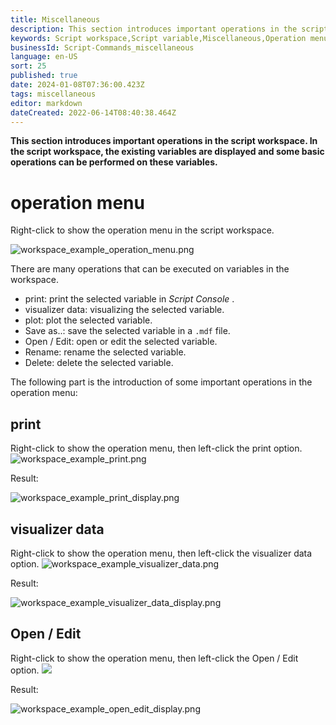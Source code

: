 ```yaml
---
title: Miscellaneous
description: This section introduces important operations in the script workspace. In the script workspace, the existing variables are displayed and some basic operations can be performed on these variables.
keywords: Script workspace,Script variable,Miscellaneous,Operation menu,Visualizer data,Edit variable
businessId: Script-Commands_miscellaneous
language: en-US
sort: 25
published: true
date: 2024-01-08T07:36:00.423Z
tags: miscellaneous
editor: markdown
dateCreated: 2022-06-14T08:40:38.464Z
---
```



**This section introduces important operations in the script workspace. In the script workspace, the existing variables are displayed and some basic operations can be performed on these variables.**
 

# operation menu
Right-click to show the operation menu in the script workspace.

![workspace_example_operation_menu.png](https://simworksofficial-files.oss-cn-beijing.aliyuncs.com/mdfile/resources/img/workspace_example_operation_menu.png)


There are many operations that can be executed on variables in the workspace.

- print: print the selected variable in *Script Console* .
- visualizer data: visualizing the selected variable.
- plot: plot the selected variable.
- Save as..: save the selected variable in a `.mdf` file.
- Open / Edit: open or edit the selected variable.
- Rename: rename the  selected variable.
- Delete: delete the  selected variable.


The following part is  the introduction of some important operations in the operation menu:
## print
Right-click to show the operation menu, then left-click the print option.
![workspace_example_print.png](https://simworksofficial-files.oss-cn-beijing.aliyuncs.com/mdfile/resources/img/workspace_example_print.png)

Result:

![workspace_example_print_display.png](https://simworksofficial-files.oss-cn-beijing.aliyuncs.com/mdfile/resources/img/workspace_example_print_display.png)

## visualizer data
Right-click to show the operation menu, then left-click the visualizer data option.
![workspace_example_visualizer_data.png](https://simworksofficial-files.oss-cn-beijing.aliyuncs.com/mdfile/resources/img/workspace_example_visualizer_data.png)

Result:

![workspace_example_visualizer_data_display.png](https://simworksofficial-files.oss-cn-beijing.aliyuncs.com/mdfile/resources/img/workspace_example_visualizer_data_display.png)



## Open / Edit
Right-click to show the operation menu, then left-click the Open / Edit option.
![](https://simworksofficial-files.oss-cn-beijing.aliyuncs.com/mdfile/resources/img/workspace_example_open_edit.png)

Result:

![workspace_example_open_edit_display.png](https://simworksofficial-files.oss-cn-beijing.aliyuncs.com/mdfile/resources/img/workspace_example_open_edit_display.png)



